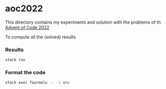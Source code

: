 # aoc2022
This directory contains my experiments and solution with the problems of th [Advent of Code 2022](https://adventofcode.com/2022)

To compute all the (solved) results
### Results
```bash
stack run
```
### Format the code
```bash
stack exec fourmolu -- -i src
```
